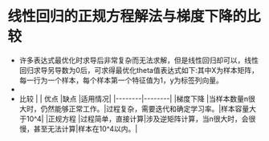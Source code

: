 # 线性回归的正规方程解法与梯度下降的比较
- 许多表达式最优化时求导后非常复杂而无法求解，但是线性回归却可以，线性回归求导另导数为0后，可求得最优化theta值表达式如下:其中X为样本矩阵，每一行为一个样本，每个样本第一个特征值为1，y为标签列向量。
- ![]()
- 比较
| 		 | 优点	|缺点		|适用情况|
|--------|--------|
|梯度下降 	|当样本数量n很大时，仍然能够正常工作。|过程复杂，需要迭代和确定学习率。|样本容量大于10^4|
|正规方程	|过程简单，直接计算|涉及逆矩阵计算，当n很大时，会很慢，甚至无法计算|样本在10^4以内。|